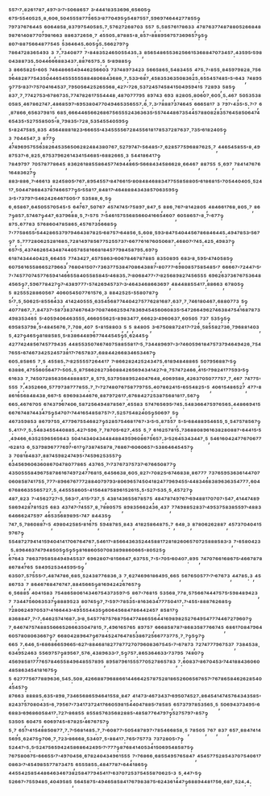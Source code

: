 ⁵⁵⁷′⁷:⁸²⁶¹⁷⁸⁷·⁴⁹⁷′³′⁷'⁵⁰⁶⁸⁶⁵⁷,³′⁴⁴⁴¹⁸³⁵³⁶⁹⁶·⁶⁵⁶⁰⁵‽⁶⁷⁵′⁵⁵⁴⁰⁵²⁵·⁸·⁶⁰⁶·⁵⁰⁴⁵⁵⁵⁸⁷⁷⁵⁶⁵³′⁸⁷⁷⁰⁴⁹⁵‽⁵⁴⁸⁷⁵⁵⁷·⁵⁹⁶⁹⁷⁴⁶⁴⁴²⁷⁷⁸⁵⁵‽⁷⁹⁷³⁷⁶⁷⁶⁴⁴⁵,⁶⁰⁶⁴⁸⁵⁸·⁸³⁷⁹⁷⁵⁴⁰⁵⁸⁵:⁷·⁵⁷⁶²⁷²⁶⁸⁷⁰³,⁵⁵⁷,⁵:⁵⁸⁵⁷⁶¹⁷⁸⁶³³,⁴⁷⁸⁷⁶³⁷⁷⁴⁸⁷⁸⁸⁰⁵²⁶⁶⁸⁴⁸⁹⁸⁷⁶¹⁴⁰⁸⁷⁷⁰⁷⁹⁸¹⁶⁶³,⁸⁸⁶³⁷²⁶⁵⁶·⁷,⁴⁵⁵⁰⁵:⁸⁷⁸⁸⁵'⁸·⁸⁵⁷'⁸⁸⁸⁹⁵⁶⁷⁵⁷³⁶⁹⁶⁵⁷‽⁵‽⁸⁰⁷′⁸⁸⁷⁵⁶⁶⁴⁸⁷⁷⁵⁴⁵,⁵³⁶⁴⁶⁴⁵:⁶⁰⁵‽⁵:⁵⁶⁶²⁷⁹⁷‽⁷⁸⁶⁴⁷²⁸³⁶⁵⁴⁹³,³,⁷:⁷³⁴⁰⁸⁷⁷,⁷'⁸⁴⁸³⁵²⁴⁶⁵⁰⁵⁵⁴³⁵:³,⁸⁵⁶⁵⁴⁸⁶⁵⁵³⁶²⁵⁶⁶¹⁵³⁶⁸⁸⁴⁷⁰⁷³⁴⁵⁷:⁴³⁵⁹⁵′⁵⁹⁸⁰⁴³⁸⁸⁷³⁵:⁵⁰⁴⁴⁶⁶⁶⁸⁸³⁴³⁷:⁸⁸⁷⁶⁵⁷⁵:⁵,⁵′⁸⁹⁸⁸⁵‽³,⁸⁶⁶⁵⁸²⁵'⁶⁰⁵,⁷⁴⁶⁴⁸⁶⁶⁵⁴⁹⁴⁴⁶²⁵⁶⁶⁰³,⁷³⁷⁴⁸⁹⁷³⁴²³,⁵⁶⁶⁵⁸⁶⁵·⁵⁴⁸³⁴⁵⁵,⁴⁷⁵:⁷'⁸⁵⁵·⁸⁴⁵⁹⁷⁹⁸²⁸·⁷⁵⁶⁹⁶⁴⁸²⁸⁷⁷⁵⁴³⁵⁰⁴⁴⁶⁵⁴⁵⁵⁵⁵⁵⁵⁸⁸⁴⁸⁰⁶⁸⁴³⁶⁸⁶·⁷:⁵³³′⁶⁸⁷·⁴⁵⁸³⁵³⁶³⁵⁰⁸³⁶²⁵:⁶⁵⁵⁴⁵⁷⁴⁸⁵'⁵'⁶⁴³,⁷⁴⁸⁹⁵‽⁷⁷⁵′⁸³⁷′⁷⁵⁷⁰⁴¹⁶⁴⁵³⁷·⁷⁹⁵⁰⁵⁶⁴²⁵²⁶⁵⁵⁶⁸·⁴²⁷'⁷²⁶·⁵³⁷²⁴⁵⁷⁴⁵⁸⁴¹⁵⁰⁴⁹⁵⁹⁴¹⁵,⁷²⁸⁹³,⁵⁸⁵‽⁸³⁷·⁷·⁷⁷⁴²⁷⁵³′⁶⁷⁸⁶⁷³⁵:⁷⁷⁴⁷⁸²⁶¹⁷⁵⁵⁴⁴⁴⁸·⁴⁸⁷⁰⁷⁷⁷⁹⁵,⁸⁹⁷⁴³,⁶⁹³,⁸²⁸⁰⁵:⁸⁰⁶⁰⁷·⁶⁰⁵·⁵:⁴⁶⁷,⁵⁰⁵³⁵³⁸⁰⁵⁸⁵·⁴⁶⁷⁸⁶²⁷⁴⁷:⁴⁸⁶⁸⁵⁹⁷'⁶⁹⁵³⁸⁰⁴⁷⁷⁰⁴⁹⁴⁶⁵³⁵⁶⁵⁵⁷:⁶·⁷:³′⁷⁸⁸⁸⁷³⁷⁴⁶⁴⁵,⁶⁶⁶⁵⁸¹⁷,³,⁷⁹⁷'⁴³⁵'⁵:⁷′⁷,⁶·⁸⁷⁸⁶⁶·⁶⁵⁶³⁷⁹⁸¹⁵,⁶⁸⁵·⁶⁶⁶⁴⁴⁶⁵⁶⁶²⁶⁸⁶⁷⁵⁶⁵⁵⁵²⁴³⁶³⁶³⁵′⁵⁵⁷⁴⁴⁴⁸⁶⁷³⁵⁴⁴⁵⁷⁸⁸⁰⁸²⁸³⁵⁷⁶⁴⁵⁸⁵⁰⁶⁴⁷⁴⁶⁵⁴³⁵'⁵²⁷⁵⁵⁸⁵⁰⁵'⁸·⁷⁹⁸³⁵'⁷²⁸·⁵³⁵⁴⁵⁵⁴⁰⁵⁹⁵‽⁵'⁸²⁴⁷⁵⁸⁵·⁸³⁵,⁴⁵⁶⁴⁸⁸⁸¹⁸²³′⁶⁶⁶⁵⁵′⁴³⁴⁵⁵⁵⁵⁶⁷²⁸⁴⁵⁵⁶¹⁸¹⁷⁸⁵³⁷²⁸⁷⁶³⁷·⁷³⁵′⁶¹⁸²⁴⁰⁵‽³,⁷⁰⁴⁴⁵⁴⁷·³,⁸⁷⁷‽⁴⁷⁴⁹⁶⁹⁵⁷⁵⁵⁶³⁸²⁶⁴⁵³⁵⁶⁵⁰⁶²⁸²⁴⁸⁴³⁸⁰⁷⁶⁷·⁵²⁷⁹⁷⁴⁷'⁵⁶⁴⁸⁵'⁷·⁶²⁸⁵⁷⁷⁵⁹⁶⁸⁸⁷⁶²⁵·⁷,⁴⁴⁶⁵⁴⁵⁸⁵⁵'⁸·⁴⁹⁸⁷⁵³⁷'⁶·⁸²⁵·⁶⁷⁵³⁷⁹⁶²⁶¹⁴³⁴¹⁵⁴⁶⁸⁵'⁶⁸⁸²⁶⁶⁵·³,⁵⁴⁴¹⁸⁶⁴¹⁷‽⁷⁸⁴⁹⁷⁹⁷,⁷⁰⁵⁷⁸⁷⁷⁸⁶⁴⁵,⁸³⁶²⁶¹⁸⁸⁵⁵⁸⁶⁴⁵⁷⁷⁴⁹⁴⁴⁸⁶⁵′⁵⁶⁶⁸⁴³⁴⁵⁸⁶⁶²⁸·⁶⁶⁴⁶⁷,⁸⁸⁷⁵⁵,⁵·⁶⁹⁷,⁷⁸⁴¹⁴⁷⁶⁷⁶¹⁶⁴⁸³⁶²⁷‽⁸⁸³′⁸⁸⁶·⁷′⁴⁶⁶¹³,⁸²⁴⁵⁸⁰⁵′⁷⁶⁷:⁸⁹⁵⁴⁵⁵⁷′⁸⁴⁷⁶⁶¹⁵′⁸⁰⁸⁴⁸⁴⁶⁸⁸³⁴⁷⁷⁵⁵⁸⁵⁸⁸⁰⁵′⁶¹⁸⁶⁸¹⁵'⁷⁰⁵⁴⁴⁰⁴⁰⁵·⁵²⁴¹⁷·⁵⁰⁴⁴⁷⁸⁶⁸⁴³⁷⁸⁷⁴⁶⁶⁵⁷⁷‽⁵′⁵⁵⁸¹⁷·⁸⁴⁸¹⁷′⁴⁶⁴⁸⁸⁸⁴³⁴³⁸⁵⁷⁰⁶³⁵⁹⁵‽³′⁵'⁷³⁷⁹⁷′⁵⁴⁶²⁴²⁶⁴⁶⁷⁵⁰⁵′⁷,⁵³⁵⁸⁸·⁶·⁵‽⁶·⁶⁵⁸⁶⁷·⁶⁴⁵⁰⁵⁵⁷⁰⁵⁴⁵'⁵,⁶⁴⁷⁶⁷·⁵⁰⁷⁶⁷,⁴⁵⁷⁴⁷⁴⁵′⁷⁵⁸⁹⁷·⁸⁴⁷·⁵,⁸⁸⁶·⁷⁶⁷′⁸¹⁴²⁸⁰⁵,⁴⁸⁴⁶⁶¹⁷⁶⁸·⁸⁰⁵·⁷,⁸⁶⁷‽⁸⁵⁷:⁵⁷⁴⁶⁷‽⁴⁴⁷·⁶³⁷⁹⁶⁸⁸·⁵·⁷'⁵⁷⁵,⁷′⁵⁴⁶¹⁵⁷⁵⁵⁶⁸⁵⁶⁶⁰⁴¹⁶⁶⁵⁴⁶⁰⁷,⁶⁰⁵⁸⁶⁵⁷'⁸·⁷'⁶⁷⁷‽⁸⁷⁵:⁶⁷⁷⁸³,⁵⁷⁶⁸⁶⁰⁴⁷⁸⁵⁸⁶⁵·⁴⁵⁷⁶⁷³⁵⁶⁶⁸⁵‽⁷'⁷⁷⁵⁸⁶⁵⁵′⁵⁴⁴²⁸⁶⁵³⁷⁹⁷⁹⁴⁶⁴³⁸⁷⁸²⁵′⁶⁸⁷⁵⁷′⁶⁴⁸⁵⁶·⁵:⁶⁰⁸·⁵⁹³′⁸⁴⁷⁵⁴⁰⁴⁴⁵⁶⁷⁸⁶⁸⁴⁶⁴⁴⁵:⁴⁹⁴⁷⁸⁵³′⁵⁶⁷‽⁷,⁵:⁷⁷⁷²⁸⁰⁶²⁵²⁸¹⁶⁸⁵:⁷²⁸¹⁴⁹⁷⁸⁵⁶⁷⁷⁵²⁵⁵⁷³⁷'⁶⁶⁷⁷⁶¹⁶⁷⁶⁰⁵⁰⁶⁸⁷:⁴⁶⁸⁰⁷′⁷⁴⁵:⁴²⁵·⁴⁹⁸³⁷‽⁶⁵⁷′⁵·⁴³⁷⁴⁶²⁶⁵⁴³⁴⁸⁷⁴⁴⁰⁵⁷⁸⁵⁸¹⁶⁶⁸¹⁸⁴⁵⁷⁷⁹⁸⁴⁵⁸⁷⁹⁵:⁶⁹⁷‽⁶¹⁸⁷⁴³⁴⁴⁴⁰⁴²⁵·⁶⁶⁴⁵⁵,⁷⁷⁴³⁴²⁷·⁴⁵⁷⁵⁸⁶³′⁶⁰⁶⁷⁸⁴⁶⁷⁸⁷⁸⁸⁵,⁸³⁵⁰⁸⁹⁵,⁶⁸³′⁸·⁵⁹⁵′⁴⁷⁴⁰⁵⁸⁵‽⁶⁰⁷⁵⁶¹⁶⁵⁵⁸⁶⁶⁵²⁷⁹⁶⁶³,⁷⁶⁸⁰⁴¹⁵⁰⁷'⁷³⁶³⁷⁷⁵³⁸⁴⁷⁰⁸⁶⁴³⁸⁸⁷'⁸⁰⁷⁷⁷′⁶⁹⁸⁰⁸⁵⁷⁵⁸⁵⁴⁸⁵′⁷,⁶⁶⁶⁶⁷'⁷²⁴⁴⁷′⁵′⁷'⁷⁴⁵⁷⁷⁰⁷⁴⁵⁷⁷⁶⁵⁹⁴¹⁴⁶⁶⁵⁵⁸⁴⁰⁵⁵⁸⁵⁸⁴⁵′⁴⁶⁸³⁵:⁷′⁸⁰⁶⁸⁴⁷⁷'⁷′⁸²⁵⁶⁸⁹⁸²⁷⁴⁵⁶⁵⁵⁵,⁶⁹⁶²⁶³⁷³⁶⁷⁶⁷⁵³⁶⁴⁸⁴⁵⁶⁵‽⁷:⁵⁹⁶⁷⁷⁸⁴²⁷‽⁷′⁴³⁸⁹⁷⁷⁷'⁵⁷⁴²⁶⁹⁴⁵⁷³⁷′³′⁴⁶⁴³⁴⁶⁸⁶⁶³⁶⁹⁷,⁴⁸⁴⁴⁸⁸⁵⁵⁴¹⁷:⁸⁸⁶⁶³,⁶⁷⁸⁰⁵‽⁵,⁸²⁵⁵⁵²⁸⁸⁶⁰⁵⁶⁷,⁴⁰⁶⁰⁵⁴⁵⁰⁷⁷⁶¹⁵⁷⁶·³,⁸⁸⁴²⁵²⁵'⁵⁵⁸⁰⁷⁸⁷‽⁵′⁷:⁵·⁵⁰⁶²⁵'⁸⁵⁵⁶⁴³³,⁴¹⁴²⁴⁰⁵⁵⁵·⁶³⁵⁴⁵⁶⁸⁷⁷⁴⁴⁰⁴²⁷⁵⁷⁷⁶²⁸¹⁶⁸⁷:⁶³⁷·⁷·⁷⁴⁶¹⁸⁰⁴⁶⁷:⁶⁸⁸⁰⁷⁷³,⁵‽⁴⁰⁷⁷⁸⁶⁷:⁷:⁸⁴⁷³⁷'⁵⁸⁷³⁸³⁷⁴⁶⁷⁶⁴³′⁷⁰⁸⁷⁴⁶⁶²⁵⁹⁴⁷⁸³⁶⁹⁴⁵⁴⁵⁶⁰⁶⁰⁸³⁵′⁵⁴⁷²⁶⁶⁴⁹⁶²⁷⁴⁶³⁸⁴⁷⁵⁴¹⁶⁸⁷⁸⁷³⁴⁹⁸³⁵³⁴⁶⁵,⁵′⁴⁰⁵⁹⁴⁰⁶⁴⁶³⁵⁵⁵·⁴⁶⁶⁰⁵⁵⁶²⁵'⁸⁹⁸³⁴⁷⁷·⁶⁶⁶²³′⁴⁹⁶⁰⁶³⁷·⁶⁰⁵⁰⁵,⁷³⁷,⁵³⁵‽⁵‽⁶⁹⁵⁸⁵³⁷⁹⁸·⁵'⁴⁸⁴⁵⁶⁷⁶·⁷:⁷⁰⁸·⁴⁰⁷,⁵'⁸¹⁵⁸⁸⁰³,⁵,⁵,⁸⁴⁸⁰⁵,³′⁶⁷⁵⁰⁸⁸⁷²⁴¹⁷′⁷²⁶·⁵⁸⁵⁵⁸²⁷³⁶·⁷⁹⁶⁸⁸¹⁴⁰³,⁵·⁴²⁷‽⁴⁶⁵‽⁸¹⁸⁸⁵⁸⁵·⁵′⁸³⁸⁶⁴⁴⁸⁹⁶⁷⁷⁴⁴⁴⁵⁴⁵‽⁵·⁶²⁴⁴⁵‽⁴²⁷⁷⁴²⁴⁸⁵⁶⁷⁴⁵⁷⁷⁹⁴³⁵,⁴⁴⁸⁵⁵³⁵⁰⁷⁴⁶⁷⁴⁰⁷⁵⁸⁸⁵⁵⁸¹⁷′⁵·⁷³⁴⁴⁸⁹⁶⁹⁷'³′⁷⁴⁶⁰⁵⁹⁶¹⁸⁴⁷⁵⁷³⁷⁹⁴⁶⁴⁹⁴²⁶·⁷⁵⁴⁷⁶⁵⁵'⁶⁷⁴⁶⁷³⁴²⁵²⁴⁵⁷³⁸¹⁷′⁷⁶⁵⁷⁸³⁷:⁶⁸⁸⁴⁴²⁶⁶⁸³⁴⁶⁵³⁴⁶⁷‽⁶⁰⁵:⁸⁵⁸⁶⁵,⁷·⁵,⁴⁵⁵⁸⁵:⁷′⁸²⁵⁵⁵⁵⁷²⁶⁴⁴¹⁷,⁷′⁸⁶⁶²⁸²⁴²⁵²⁴³⁴⁷⁵:⁶¹⁸⁹⁴⁸⁴⁸⁸⁶⁵,⁵⁰⁷⁹⁵⁶⁸⁸⁷′⁵‽⁶³⁸⁸⁶·⁴⁷⁵⁵⁶⁰⁵⁶⁴⁷⁷'⁵⁰⁵:⁵·⁸⁷⁵⁶⁶²⁶²⁷³⁶⁰⁸⁸⁴²⁶⁵⁶⁹⁴³⁴¹⁴²⁷′⁸·⁷⁵⁷⁴⁷²⁴⁶⁶·⁴¹⁵′⁷⁹⁸²⁴¹⁷⁷⁵⁹³′⁵‽⁶¹⁶³³,⁷·⁷⁴⁵⁰⁷²⁸⁵⁶³⁵⁶⁴⁸⁸⁸⁸⁵⁷·⁸·⁵⁷⁵·⁵³⁷⁹⁵⁸⁸⁹⁵²⁴⁰⁴⁷⁶⁴⁸·⁴⁰⁶⁹⁵⁸⁸·⁴²⁶³⁷⁰⁵⁰⁷⁷⁷⁵⁷·⁷·⁴⁶⁷,⁷⁴⁷⁷⁵'⁵⁵⁵,⁷:⁴³⁵²⁶⁶⁶·⁵⁷⁷⁹⁷³⁸⁷⁷⁷⁸⁵⁵:⁷·⁷'⁷²⁷⁴⁸⁰⁷⁶⁷⁵⁸⁷⁷⁹⁷⁵⁵:⁴⁰⁷⁸⁶²⁴¹⁵'⁶⁵⁵⁴⁸²⁵'⁵,⁴⁰⁶¹⁵⁴⁸⁶⁵²⁷,⁴⁷⁷'⁸⁸⁶¹⁶⁵⁶⁸⁴⁸⁴³⁸·⁶⁶⁷′⁵,⁶⁹⁶⁹⁸³⁴⁴⁶⁷⁶·⁸⁸⁷⁹⁷²⁶¹⁷:⁶⁷⁶⁸⁴²⁷²⁵³⁸⁷⁵⁶⁸¹⁸¹⁷:⁵⁶⁷‽⁶⁶⁵:⁴⁶⁷⁶⁷⁰⁵,⁶⁷⁴³⁷⁹⁶⁷⁴⁰⁶·⁵⁸⁷²⁵⁶⁴⁹⁴⁸⁷⁸⁵⁶⁷·⁴⁵⁵⁸³,⁵⁷⁴⁷⁶⁵⁶⁹⁵′⁷⁴⁵:⁵⁴⁸³⁶⁶⁴⁷⁵⁹⁷⁶⁵⁶⁵:⁴⁴⁸⁶⁶⁹⁴¹⁵⁶⁶⁷⁶⁷⁴⁸⁷⁴⁴³⁴⁷⁵‽⁵⁴⁷⁰⁷′⁷⁴⁴¹⁶⁵⁴⁸⁵⁸⁷⁵⁷′⁷:⁵²⁵⁷⁵⁴⁸²⁴⁰⁵‽⁵⁰⁶⁹⁷,⁵‽⁴⁶⁷³⁵⁹⁸⁵³,⁸⁶⁷⁹⁷⁵⁵·⁴⁷⁷⁹⁶⁷⁵⁵⁴⁶⁸²⁷‽⁵²⁸⁵⁷⁵⁴⁶⁸¹⁷⁶⁷'³′⁵′⁵:⁸⁷⁵⁵⁷,⁵'⁵′⁶⁸⁴⁸⁸⁹⁵⁴⁶⁵⁵·⁵·⁵⁴⁷⁵⁷⁸⁵⁶⁷‽⁵:⁴¹⁷′⁷·⁵:⁵⁴⁸³⁴⁵⁵⁴⁴⁰⁸⁸⁵:⁴²⁷′⁵⁹⁶·⁷·⁷⁸⁷⁰⁵′⁶²⁷:⁴⁵⁵,⁵·⁷,⁶¹⁶²⁵⁷⁸¹⁵:⁷³⁶⁸⁸⁰⁸⁹⁶¹⁶³⁸²⁸⁰⁸⁸⁷'⁶⁴⁴¹⁵′⁵·⁴⁹⁴⁶⁶·⁶³⁵²⁵⁹⁶⁵⁶⁵⁶⁴³,⁵⁰⁴¹⁴³⁴⁰⁴³⁴⁴⁸⁴⁸⁸⁴⁹⁵⁹⁶⁰⁸⁶⁷⁵⁶⁵⁷:³′⁵²⁶⁴⁵³⁴³⁴⁴⁷·⁵,⁵⁴⁶¹⁶⁰⁴²⁴⁷⁷⁶⁷⁰⁶⁷⁷′⁶²⁸¹³,⁶·⁵³⁷⁹⁸⁹⁶⁷⁷⁷⁶⁹⁷'⁶¹⁷‽⁷³⁸⁷⁴⁵⁸⁷⁸·⁷⁶⁸⁶⁷′⁶⁰⁶⁰⁶⁵⁷'⁵³⁸⁶⁴⁶⁴⁵⁴⁵⁷‽³,⁷⁰⁸¹⁸⁴⁸³⁷:⁸⁸⁷⁴⁵⁹⁸²⁴⁷⁴⁹⁵'⁷⁴⁵⁹⁶²⁵³⁵⁵⁷‽⁶³⁴⁵⁶⁹⁶⁰⁶³⁶⁰⁸⁶⁷⁰⁴⁷⁸⁰⁷⁷⁸⁶⁵,⁴³⁷⁶⁵·⁷′⁷³⁷⁶⁷³⁷⁵⁷³⁷′⁶⁷⁶⁶⁵⁰⁸⁷⁷‽⁴³⁵⁰⁵⁵⁵⁸⁴⁹⁶⁷⁵⁸⁷⁸⁶¹⁶⁷⁴⁹⁷²⁴⁷⁷⁶⁸¹⁵·⁶⁴⁵⁶⁶³⁸·⁶⁰⁵·⁸²⁷'⁷⁰⁸²⁵′⁶⁷⁴⁶⁸³⁸·⁸⁶⁷⁷⁷,⁷³⁷⁶⁵⁹⁵³⁶³⁶¹⁴⁴⁷⁰⁷⁰⁶⁰⁸⁵⁸⁷⁴¹⁷⁵⁵·⁷⁷⁷'⁸⁹⁶⁶⁷⁶⁷⁷⁷²⁸⁸⁴⁰⁷⁹⁷⁹³′⁸⁰⁶⁹⁶⁵⁷⁴⁵⁰⁴¹⁸²⁴⁷⁷⁹⁶⁹⁴⁵⁵′⁴⁴⁸³⁴⁶⁸³⁸⁹⁶³⁶³⁵⁴⁷⁷⁷:⁶⁰⁴⁶⁷⁶⁸⁶⁶³⁵⁵⁶⁵⁷²⁷:⁵·⁴⁴⁵⁵⁵⁸⁶⁰⁵'⁴¹⁵⁶⁴⁸⁷⁵⁸⁹⁶¹⁵²⁶¹⁵:⁵'⁵²⁷′⁵³⁵·⁵·⁴⁵⁷²⁷‽⁴⁸⁷·⁸²³,⁷'⁴⁵⁶²⁷²⁷'⁵·⁵⁶³′⁷:⁴¹⁵′⁷³⁷·⁵,⁴³⁸¹⁴³⁶⁵⁵⁶⁷⁸⁵⁷⁵,⁴⁸⁴⁷⁸⁷⁴⁹⁷⁶⁷′⁶⁹⁴⁸⁸¹⁷⁰⁷⁰⁷'⁵⁴⁷·⁴¹⁴⁴⁷⁴⁸⁹⁵⁸⁶⁹⁴²⁸⁷⁸¹⁵²⁵,⁶⁸³,⁴³⁷⁴⁷′⁷⁴⁵⁵⁷·⁸·⁷⁸⁸⁰⁵⁷⁵,⁸⁹⁸³⁵⁶⁶²⁴³⁶·⁴³⁷,⁷⁷⁴⁹⁸⁸⁵²⁸³⁷′⁴⁹⁵³⁷⁵⁸³⁸⁵⁵⁹⁷′⁴⁸⁸³⁶⁴⁶⁶⁶²⁴⁷⁵⁹⁷,⁴⁶⁵³⁵⁶⁸⁹⁸⁹⁵'⁷⁴⁷,⁸⁴⁴³⁵‽⁷⁴⁷·⁵·⁷⁸⁶⁰⁸⁸⁷'⁵,⁴⁹⁸⁰⁴²⁵⁸⁵′⁸¹⁶⁷⁵,⁵⁹⁴⁸⁷⁸⁵·⁸⁴³,⁴¹⁸²⁵⁸⁶⁴⁸⁷⁵:⁷,⁶⁴⁸·³,⁸⁷⁸⁰⁶²⁶²⁸⁸⁷,⁴⁵⁷³⁷⁰⁴⁰⁴¹⁵⁹⁷⁶⁷‽⁵⁵⁴⁸⁷²⁷⁹⁴¹⁴¹⁵⁹⁴⁰⁴¹⁴¹⁷⁰⁶⁷⁶⁴⁷⁶⁷:⁵⁴⁶¹⁷'⁸⁵⁶⁶⁴³⁶³⁵²⁴⁴⁵⁸⁸¹⁷²⁸¹⁸²⁶⁰⁶⁵⁷⁰⁷²⁵⁸⁸⁸⁵⁸³′³,⁷'⁶⁵⁸⁰⁴²³,⁵:⁸⁹⁶⁴⁶³⁷⁴⁷⁹⁴⁸⁵⁰⁵‽⁵‽⁵‽⁸¹⁶⁸⁶⁰⁵⁰⁷⁰⁸³⁸⁹⁸⁸⁶⁰⁶⁶⁵'⁸⁰⁵²⁵‽⁶⁷⁶⁴³,⁷⁸⁶³⁷⁹⁵⁸⁵⁸⁴⁹⁴⁹⁴⁵⁵³⁷,⁶⁹⁶²⁸⁰⁷′⁸¹⁵⁶⁶⁴⁷·⁶³⁷⁵⁵·⁷'⁵'⁷⁰⁵′⁶⁰⁴⁰⁷:⁸⁹⁵,⁷⁴⁷⁰⁷⁶⁶¹⁶⁸⁶⁷⁵′⁴⁶⁶⁷⁸⁷⁸⁸⁶⁷⁸⁴⁷⁶⁵,⁵⁸⁴⁹⁵²⁵³⁴⁴⁵⁹⁵′⁵‽⁶³⁵⁰⁷:⁵⁷⁵⁵⁵′⁷:⁴⁸⁷⁴⁷⁸⁶·⁶⁸⁵·⁵²⁴³⁸⁷⁷⁶⁸³⁶·³,⁷·⁶²⁷⁴⁶⁹⁶¹⁸⁶⁴⁹⁵·⁶⁶⁵,⁵⁶⁷⁶⁵⁰⁵⁷⁷′⁷′⁶⁷⁶⁷³,⁴⁴⁷⁸⁵:³,⁴⁵⁸⁶⁷⁵³,⁷,⁸⁶⁴⁶⁷⁶⁸⁴⁷⁶⁷⁴⁷:⁸⁸⁴⁵⁶⁶⁵‽⁸¹⁶⁹⁴²⁴²⁶⁷⁶⁵⁷‽⁶·⁵⁶⁸⁸⁵,⁴⁰⁴¹⁵⁸³,⁷⁵⁴⁸⁶⁵⁸⁰⁶¹⁴³⁴⁶⁷⁵⁴³⁷³⁵⁹⁷′⁵,⁸⁶⁷'⁷⁶⁸¹⁵,⁵³⁵⁶⁸·⁷⁷⁸·⁵⁷⁵⁶⁶⁷⁴⁴⁴⁷⁵⁷⁵′⁵⁹⁸⁴⁸⁹⁴²³,⁷,⁷³⁴⁴⁷⁵⁶⁰⁶³⁵³⁷‽⁸⁸⁸⁹⁵²³,⁸⁰⁷⁴⁵‽⁷·⁷′⁵⁹⁷′⁷⁸⁵³⁵'⁸¹⁶³⁶³⁴⁷⁷⁷⁵⁰⁴¹⁷:⁷′⁴⁵⁵'⁸⁸⁸⁷⁶²⁶⁸⁵‽⁷²⁸⁰⁶²⁴⁹⁷⁰⁵³⁷′⁴¹⁶⁶⁴⁴³′⁴⁹⁵⁵⁵⁴⁴³⁵‽⁶⁰⁶⁴⁵⁶⁸⁴⁷⁸⁶⁴⁴²⁴⁵⁷,⁸⁵⁸¹⁷‽⁸³⁶⁸⁸⁴⁷·⁷'⁷:⁶⁴⁶²⁵⁷⁴¹⁶⁸⁷:³′⁸·⁵⁴⁵⁷⁷⁶⁷⁵⁷⁶⁸⁷⁵⁶⁴⁷⁷⁴⁸⁶⁵⁵⁶⁴⁴¹⁶⁹⁸⁹⁸²⁵²⁷⁶⁴⁹⁵⁴⁷⁷⁷⁴⁴⁶⁷²⁷⁹⁶⁰⁷‽⁷·⁶⁴⁶⁷⁴⁷⁵⁷⁴⁸⁸⁵⁵⁶⁶⁶⁵²⁶⁶⁶³⁵⁰⁴⁷⁸¹⁵·⁷:⁴⁹⁶¹⁶⁵⁷⁶⁵,⁸⁹⁷⁵⁷,⁶⁶⁶⁸⁵⁸⁷⁸⁷′⁸⁶⁸³⁵⁸⁷⁷⁶⁶⁷⁴⁵,⁶⁸⁶¹⁷⁰⁸⁴⁷⁹⁶⁴⁶⁰⁵⁷⁸⁰⁸⁰⁶³⁶⁶⁷‽⁷,⁶⁶⁸⁰⁴²⁸⁹⁶⁴⁷‽⁶⁷⁸⁴⁵²⁴⁷⁶⁴⁷⁸⁵³⁸⁶⁷²⁵⁶⁶⁷⁷³⁷⁷⁵·⁷·⁷‽⁵‽⁷‽⁶⁶⁵,⁷:⁶⁴⁶·⁵'⁶⁸⁶⁸⁶⁶⁵⁹⁶⁶⁵'⁶²⁷′⁸⁸⁴⁶⁸¹⁸²⁷⁷⁸⁷⁷²⁷⁰⁷⁹⁶⁰⁸³⁶⁷⁵⁴⁵'⁷'⁶⁷⁸⁷³,⁷²⁷⁴⁷⁷⁷⁹⁶⁷⁵³⁷,⁷³⁸⁴⁵³⁸·⁶³⁴⁹⁵²⁴⁶³,⁵⁵⁶⁹⁷⁵⁷‽⁸⁹⁵⁶⁷·⁵⁷⁶·⁴³⁸⁹⁶³³′⁷·⁵‽⁷⁵⁷:⁸⁶⁵³⁶⁴⁶³³′⁷³⁷⁹⁵,⁷⁴⁸⁰⁷‽⁴⁵⁶⁹⁸⁵⁸¹⁷⁷⁷⁶⁵⁷⁸⁴⁶⁵⁵⁸⁴⁹⁶⁴⁸⁵⁵⁷⁸⁹⁵,⁸⁹⁵⁸⁷⁹⁶¹⁵⁵⁵⁷⁷⁰⁵²⁷⁸⁶⁵⁷⁸³,⁷:⁶⁰⁸³⁷′⁸⁶⁷⁰⁴⁵³′⁷⁴⁴¹⁸⁸⁴³⁶⁰⁶⁰⁴⁸⁵⁸⁶³⁴⁵⁴¹⁸¹⁶⁷⁵‽⁵,⁶²⁷⁷⁷⁵⁶⁷⁷⁸⁸⁹⁶³⁶·⁵⁴⁵:⁵⁰⁸·⁴²⁶⁶⁸⁸⁷⁹⁶⁸⁸⁶⁶¹⁴⁴⁶⁶⁴²⁵⁷⁸⁷⁵²⁸¹⁸⁶⁵²⁶⁰⁶⁵⁶⁷⁶⁵⁷′⁷⁶⁷⁸⁶⁵⁸⁴⁶²⁶²⁸⁵⁴⁰⁴⁵⁴⁵⁷‽⁸⁷⁶⁶³,⁸⁸⁸⁸⁵:⁶³⁵'⁸⁹⁸·⁷³⁴⁶⁵⁶⁸⁶⁵⁹⁴⁶⁴¹⁵⁵⁸·⁸⁴⁷,⁴¹⁴⁷³′⁴⁶⁷³⁴³⁷′⁶⁹⁵⁰⁷⁴⁵²⁷:⁸⁶⁴⁵⁴¹⁴⁷⁴⁵⁷⁶⁴³⁴³⁵⁸⁵'⁸²⁴³⁷⁵⁷⁰⁸⁰⁴³⁵'⁶·⁷⁹⁵⁶⁷'⁷³⁴¹⁷³⁷²⁴¹⁷⁶⁶⁰⁵⁹⁸¹⁵⁴⁴⁰⁴⁷⁸⁸⁵′⁷⁸⁵⁸⁵,⁶⁵⁷³⁷⁹⁷⁸⁵³⁵⁶⁵·⁵,⁵⁰⁶⁹⁴³⁷³⁴⁹⁵'⁶⁶⁸⁸³′⁶⁹⁶⁸⁶⁰⁵⁸⁴¹⁷:⁷²⁷′⁸⁶⁸⁵⁵,⁸⁵⁵⁸⁵⁷⁶³⁵⁶⁸²⁸⁸⁵'⁴⁸⁵⁸⁷⁷⁶⁴⁷⁹⁷‽⁵²⁷⁵⁷⁹⁷'⁸⁵⁷‽⁵³⁵⁰⁵,⁶⁰⁴⁷⁵,⁶⁰⁶⁹⁷⁴⁵'⁶⁷⁸²⁵′⁴⁶⁷⁶⁷⁵⁷‽⁵·⁷,⁶⁵⁷′⁴¹⁵⁴⁸⁸⁵⁰⁸⁷⁷·⁷:⁷′⁵⁶⁸¹⁴⁸⁵:⁷·⁷'⁶⁰⁸⁷⁷'⁵⁰⁵⁴⁸⁷⁸⁹⁷'⁷⁸⁵⁴⁶⁶⁸⁵⁸·⁵,⁷⁸⁵⁰⁵,⁷⁶⁷,⁸³⁷,⁶⁵⁷·⁸⁸⁴⁷⁴¹⁴⁵⁶⁹⁵·⁶²⁴⁷⁵‽⁷⁰⁶·⁷·⁷²³′⁸⁶⁶⁶⁸·⁵³⁴⁰⁷·⁵'⁸⁸⁴¹⁷:⁷⁶⁵′⁷⁵⁷⁷³,⁷³⁷²⁸⁰⁵'⁷‽⁵²⁴⁴⁷'⁵:⁵′⁵²⁴⁷⁵⁶⁵⁹⁴²⁴⁵⁸⁶⁸⁶⁴²⁴⁹⁵′⁷′⁷⁷⁷‽⁸⁷⁶⁸⁴¹⁴⁰⁵³⁴¹⁵⁰⁶⁹⁵⁴⁸⁵⁸⁷⁵‽⁷⁶⁷⁵⁸⁰⁶⁷⁵'⁶⁶⁶⁵⁵′⁷'⁴⁹⁷⁰⁴⁵⁶·⁶⁷⁸²⁴⁰⁴³⁴⁹⁶¹⁵⁵⁵,⁷'⁷⁶⁸⁶⁶·⁶⁸⁵⁵⁴⁹⁵⁷⁶⁵⁸⁴⁷,⁴⁵⁴⁵⁷⁷⁵²⁸⁵⁴³⁷⁰⁷⁵⁴⁰⁶¹⁷⁰⁸⁶³′⁷′⁴⁵⁴⁹⁸⁵⁵⁷⁷⁸⁷³⁴⁷⁵,⁶⁵⁵⁵⁸⁵⁵:⁴⁸⁴⁷⁷⁸⁷'⁶⁴⁴¹⁸⁶⁵‽⁴⁴⁵⁵⁴²⁵⁸⁵⁴⁴⁸⁶⁴⁶³⁴⁶⁷³⁸²⁵⁸⁴⁷⁷⁹⁴⁵⁴¹⁷′⁶³⁷⁰⁷²⁵³⁷⁵⁴⁵⁵⁸⁷⁰⁶²⁵'³,⁵·⁴⁴⁷'⁵‽⁵²⁶⁶⁷'⁷⁵⁵⁹⁴⁸⁵·⁴⁰⁴⁹⁵⁸⁵,⁵⁶⁴⁵⁸⁷⁵'⁴⁹⁴⁶⁵⁸⁵⁸⁴¹⁷⁶⁷⁹⁸³⁸⁷⁵′⁶²⁴³⁶¹⁴⁴⁷‽⁶⁸⁸⁹⁴⁴⁸¹⁷⁵⁶·⁶⁸⁷·⁵²⁴:⁴:
